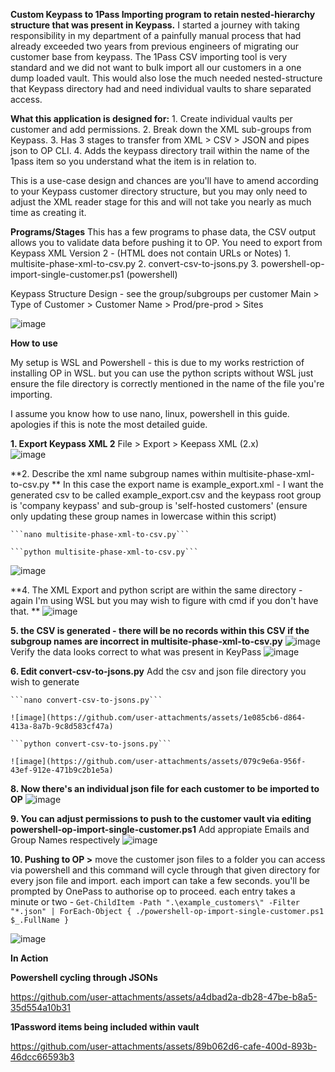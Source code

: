 **Custom Keypass to 1Pass Importing program to retain nested-hierarchy structure that was present in Keypass.**
I started a journey with taking responsibility in my department of a painfully manual process that had already exceeded two years from previous engineers of migrating our customer base from keypass. 
The 1Pass CSV importing tool is very standard and we did not want to bulk import all our customers in a one dump loaded vault. This would also lose the much needed nested-structure that Keypass directory had and need individual vaults to share separated access.

**What this application is designed for:**
	1. Create individual vaults per customer and add permissions.
	2. Break down the XML sub-groups from Keypass.
	3. Has 3 stages to transfer from XML > CSV > JSON and pipes json to OP CLI. 
	4. Adds the keypass directory trail within the name of the 1pass item so you understand what the item is in relation to.
 
This is a use-case design and chances are you'll have to amend according to your Keypass customer directory structure, but you may only need to adjust the XML reader stage for this and will not take you nearly as much time as creating it.

**Programs/Stages**
This has a few programs to phase data, the CSV output allows you to validate data before pushing it to OP.  You need to export from Keypass XML Version 2 - (HTML does not contain URLs or Notes)
	1. multisite-phase-xml-to-csv.py
	2. convert-csv-to-jsons.py
	3. powershell-op-import-single-customer.ps1 (powershell)
 
Keypass Structure Design -
see the group/subgroups per customer
Main > Type of Customer > Customer Name > Prod/pre-prod > Sites
 
 ![image](https://github.com/user-attachments/assets/4c2f3f84-1221-49af-82dd-c721dcb50ba9)
 
**How to use**

My setup is WSL and Powershell - this is due to my works restriction of installing OP in WSL. 
but you can use the python scripts without WSL just ensure the file directory is correctly mentioned in the name of the file you're importing.

I assume you know how to use nano, linux, powershell in this guide. apologies if this is note the most detailed guide. 

**1. Export Keypass XML 2**
	File > Export > Keepass XML (2.x)  
	![image](https://github.com/user-attachments/assets/07cb603e-83cf-434c-bdf3-0d82eead3992)

**2. Describe the xml name subgroup names within multisite-phase-xml-to-csv.py **
	In this case the export name is example_export.xml -
	I want the generated csv to be called example_export.csv and the keypass root group is 'company keypass' and sub-group is 'self-hosted customers'
	(ensure only updating these group names in lowercase within this script)

	```nano multisite-phase-xml-to-csv.py```

	```python multisite-phase-xml-to-csv.py```

![image](https://github.com/user-attachments/assets/b9ce8831-f740-4fc6-9dd8-e845535fb46b)

**4. The XML Export and python script are within the same directory - again I'm using WSL but you may wish to figure with cmd if you don't have that. **
	![image](https://github.com/user-attachments/assets/0f3425fe-a27f-45f3-82d7-5ec3801b0db2)

**5. the CSV is generated - there will be no records within this CSV if the subgroup names are incorrect in multisite-phase-xml-to-csv.py**
	![image](https://github.com/user-attachments/assets/9b712cd3-1529-4e1f-b7b4-beea902e9e42)
	Verify the data looks correct to what was present in KeyPass
	![image](https://github.com/user-attachments/assets/a91fa0cb-f366-4a1a-871a-e854349d9616)

**6. Edit convert-csv-to-jsons.py**
	Add the csv and json file directory you wish to generate
	
	```nano convert-csv-to-jsons.py```

	![image](https://github.com/user-attachments/assets/1e085cb6-d864-413a-8a7b-9c8d583cf47a)

	```python convert-csv-to-jsons.py```

	![image](https://github.com/user-attachments/assets/079c9e6a-956f-43ef-912e-471b9c2b1e5a)


**8. Now there's an individual json file for each customer to be imported to OP**
   	![image](https://github.com/user-attachments/assets/6d67e5ed-b8d8-4acd-be97-846c897a313b)


**9. You can adjust permissions to push to the customer vault via editing powershell-op-import-single-customer.ps1**
	Add appropiate Emails and Group Names respectively
	![image](https://github.com/user-attachments/assets/61684688-c9ee-4dca-aa81-97b2ec85727e)

**10. Pushing to OP >**
move the customer json files to a folder you can access via powershell and this command will cycle through that given directory for every json file and import.
each import can take a few seconds. you'll be prompted by OnePass to authorise op to proceed. each entry takes a minute or two - 
```Get-ChildItem -Path ".\example_customers\" -Filter "*.json" | ForEach-Object { ./powershell-op-import-single-customer.ps1 $_.FullName }```

![image](https://github.com/user-attachments/assets/96961bcc-e16f-4afd-83c6-a7ed4192ec06)



**In Action**

**Powershell cycling through JSONs**


https://github.com/user-attachments/assets/a4dbad2a-db28-47be-b8a5-35d554a10b31



**1Password items being included within vault**





https://github.com/user-attachments/assets/89b062d6-cafe-400d-893b-46dcc66593b3






